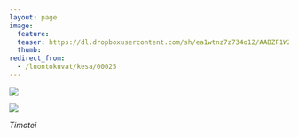 ```yaml
---
layout: page
image:
  feature:
  teaser: https://dl.dropboxusercontent.com/sh/ea1wtnz7z734o12/AABZF1W27S16bATvDHHHfkD3a/luontokuvat/kes%C3%A4/2/DSC28848-245px.jpg
  thumb:
redirect_from:
  - /luontokuvat/kesa/00025
---
```


[![](https://dl.dropboxusercontent.com/sh/ea1wtnz7z734o12/AACL2u2yd83XIVxiWQ89sXlFa/luontokuvat/kes%C3%A4/2/DSC28848-800px.jpg)](https://dl.dropboxusercontent.com/sh/ea1wtnz7z734o12/AADslUN_NLbWa28yW6KLyK9ba/luontokuvat/kes%C3%A4/2/DSC28848.jpg)

[![](https://dl.dropboxusercontent.com/sh/ea1wtnz7z734o12/AACuLxFRlqUiU4DBPiWaTGHXa/luontokuvat/kes%C3%A4/2/DSC28849-800px.jpg)](https://dl.dropboxusercontent.com/sh/ea1wtnz7z734o12/AADdosSIEc2jZCC-AQRKrNPha/luontokuvat/kes%C3%A4/2/DSC28849.jpg)

*Timotei*

